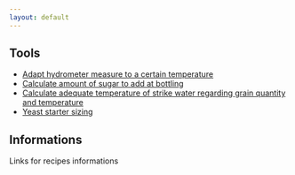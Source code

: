 ```yaml
---
layout: default
---
```


## Tools
<ul class="vertical">
	<li><a href="https://www.brewersfriend.com/hydrometer-temp/">Adapt hydrometer measure to a certain temperature</a></li>
	<li><a href="https://www.brewersfriend.com/beer-priming-calculator/">Calculate amount of sugar to add at bottling</a></li>
	<li><a href="https://www.brewersfriend.com/mash/">Calculate adequate temperature of strike water regarding grain quantity and temperature</a></li>
	<li><a href="https://www.brewersfriend.com/yeast-pitch-rate-and-starter-calculator/#cells_per_gram">Yeast starter sizing</a></li>
</ul>





## Informations

Links for recipes informations
